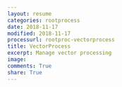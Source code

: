 ```yaml
---
layout: resume
categories: rootprocess
date: 2018-11-17
modified: 2018-11-17
processurl: rootproc-vectorprocess
title: VectorProcess
excerpt: Manage vector processing
image: 
comments: True
share: True
---
```

